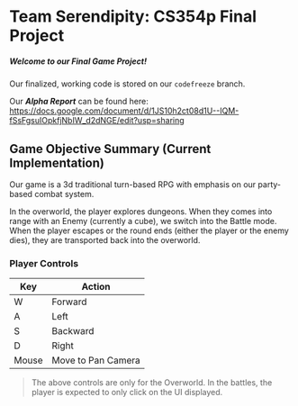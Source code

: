 # Team Serendipity: CS354p Final Project
##### Welcome to our **Final Game Project**!
Our finalized, working code is stored on our `codefreeze` branch.

Our _**Alpha Report**_ can be found here: https://docs.google.com/document/d/1JS10h2ct08d1U--IQM-fSsFgsuIOpkfjNbIW_d2dNGE/edit?usp=sharing

## Game Objective Summary (Current Implementation)
Our game is a 3d traditional turn-based RPG with emphasis on our party-based combat system.

In the overworld, the player explores dungeons. When they comes into range with an Enemy (currently a cube), we switch into the Battle mode. When the player escapes or the round ends (either the player or the enemy dies), they are transported back into the overworld.

### Player Controls
| Key | Action |
| ------ | ------ |
| W | Forward |
| A | Left |
| S | Backward |
| D | Right |
| Mouse | Move to Pan Camera |

> The above controls are only for the Overworld. In the battles, the player is expected to only click on the UI displayed. 
